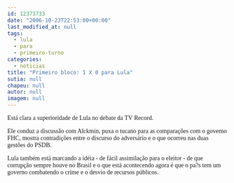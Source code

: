 ```yaml
---
id: 12373733
date: "2006-10-23T22:53:00+00:00"
last_modified_at: null
tags:
  - lula
  - para
  - primeiro-turno
categories:
  - noticias
title: "Primeiro bloco: 1 X 0 para Lula"
sutia: null
chapeu: null
autor: null
imagem: null
---
```

<p><P><FONT face=Verdana>Está clara a superioridade de Lula no debate da TV Record. </FONT></P></p>
<p><P><FONT face=Verdana>Ele conduz a discussão com Alckmin, puxa o tucano para as comparações com o governo FHC, mostra contradições entre o discurso do adversário e o que ocorreu nas duas gestões do PSDB.</FONT></P></p>
<p><P><FONT face=Verdana>Lula também está marcando a idéia - de fácil assimilação para o eleitor - de que corrupção sempre houve no Brasil e o que está acontecendo agora é que o pa?s tem um governo combatendo o crime e o desvio de recursos públicos.</FONT></P> </p>

